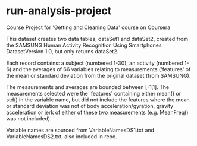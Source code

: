 # run-analysis-project
Course Project for 'Getting and Cleaning Data' course on Coursera

This dataset creates two data tables, dataSet1 and dataSet2, created from the SAMSUNG Human Activity Recognition Using Smartphones DatasetVersion 1.0, but only returns dataSet2.

Each record contains: a subject (numbered 1-30), an activity (numbered 1-6) and the averages of 66 variables relating to measurements ('features' of the mean or standard deviation from the original dataset (from SAMSUNG).

The measurements and averages are bounded between [-1,1].
The measurements selected were the 'features' containing either mean() or std() in the variable name, but did not include the features where the mean or standard deviation was not of body acceleration/gyration, gravity acceleration or jerk of either of these two measurements (e.g. MeanFreq() was not included).

Variable names are sourced from VariableNamesDS1.txt and VariableNamesDS2.txt, also included in repo.
